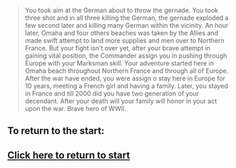 >You took aim at the German about to throw the gernade. You took three shot and in all three killing the German, the gernade exploded a few second later and killing many German within the vicinity. An hour later, Omaha and four others beaches was taken by the Allies and made swift attempt to land more supplies and men over to Northern France. But your fight isn't over yet, after your brave attempt in gaining vital position, the Commander assign you in pushing through Europe with your Marksman skill. Your adventure started here in Omaha beach throughout Northern France and through all of Europe. After the war have ended, you were assign o stay here in Europe for 10 years, meeting a French girl and having a family. Later, you stayed in France and till 2000 did you have two generation of your decendant. After your death will your family will honor in your act upon the war. Brave hero of WWII.

## To return to the start:

## [Click here to return to start](../D-Day.md)